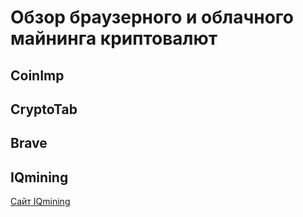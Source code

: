 # Обзор браузерного и облачного майнинга криптовалют

## CoinImp


## CryptoTab


## Brave


## IQmining
[Сайт IQmining](https://client.iqmining.com/rf/50e9e0f931f10)
